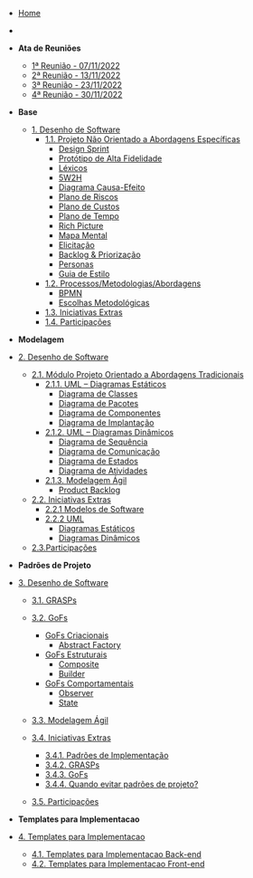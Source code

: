 <!-- docs/_sidebar.md -->

- [Home](/)
- 
- **Ata de Reuniões**
  - [1ª Reunião - 07/11/2022](/atas/r1_071122.md)
  - [2ª Reunião - 13/11/2022](/atas/r2_131122.md)
  - [3ª Reunião - 23/11/2022](/atas/r3_231122.md)
  - [4ª Reunião - 30/11/2022](/atas/r4_301122.md)
- **Base**
  - [1. Desenho de Software](/base/base.md)
    - [1.1. Projeto Não Orientado a Abordagens Específicas](/base/abordagem_geral.md)
      - [Design Sprint](/base/abordagem-geral/design_sprint.md)
      - [Protótipo de Alta Fidelidade](/base/abordagem-geral/prototipo-alta-fidelidade.md)
      - [Léxicos](/base/abordagem-geral/lexicos.md)
      - [5W2H](/base/abordagem-geral/5w2h.md)
      - [Diagrama Causa-Efeito](/base/abordagem-geral/causa_efeito.md)
      - [Plano de Riscos](/base/abordagem-geral/plano_riscos.md)
      - [Plano de Custos](/base/abordagem-geral/plano_custo.md)
      - [Plano de Tempo](/base/abordagem-geral/plano_tempo.md)
      - [Rich Picture](/base/abordagem-geral/rich_picture.md)
      - [Mapa Mental](/base/abordagem-geral/mapa_mental.md)
      - [Elicitação](/base/abordagem-geral/requisitos.md)
      - [Backlog & Priorização](/base/abordagem-geral/product_backlog.md)
      - [Personas](/base/abordagem-geral/personas.md)
      - [Guia de Estilo](/base/abordagem-geral/guia_estilo.md)
    - [1.2. Processos/Metodologias/Abordagens](/base/processos_metodologias_abordagens.md)
      - [BPMN](/base/proce-metod-aborda/BPMN.md)
      - [Escolhas Metodológicas](/base/proce-metod-aborda/escolhas_metodologicas.md)
    - [1.3. Iniciativas Extras](/base/iniciativas_extras.md)
    - [1.4. Participações](/base/participacoes.md)

- **Modelagem**

- [2. Desenho de Software](modelagem/modelagem.md)

  - [2.1. Módulo Projeto Orientado a Abordagens Tradicionais](modelagem/modelagem_tradicional.md)
    - [2.1.1. UML – Diagramas Estáticos](modelagem/uml_estaticos.md)
      - [Diagrama de Classes](modelagem/diagramas_estaticos/diagrama_classes.md)
      - [Diagrama de Pacotes](modelagem/diagramas_estaticos/diagrama_pacotes.md)
      - [Diagrama de Componentes](modelagem/diagramas_estaticos/diagrama_componentes.md)
      - [Diagrama de Implantação](modelagem/diagramas_estaticos/Diagrama_Implantação.md)
    - [2.1.2. UML – Diagramas Dinâmicos](modelagem/uml_dinamicos.md)
      - [Diagrama de Sequência](modelagem/diagramas_dinamicos/diagrama-sequencia.md)
      - [Diagrama de Comunicação](modelagem/diagramas_dinamicos/comunicacao.md)
      - [Diagrama de Estados](modelagem/diagramas_dinamicos/Diagrama_Estados.md)
      - [Diagrama de Atividades](modelagem/diagramas_dinamicos/atividades.md)
    - [2.1.3. Modelagem Ágil](modelagem/agil.md)
      - [Product Backlog](modelagem/agil/backlog.md)
  - [2.2. Iniciativas Extras](modelagem/iniciativas_extras.md)
    - [2.2.1 Modelos de Software](modelagem/iniciativas_extras/modelos_software.md)
    - [2.2.2 UML](modelagem/iniciativas_extras/uml.md)
      - [Diagramas Estáticos](modelagem/iniciativas_extras/diagramas_estaticos.md)
      - [Diagramas Dinâmicos](modelagem/iniciativas_extras/diagramas_dinamicos.md)
  - [2.3.Participações](modelagem/participacoes_modelagem.md)

- **Padrões de Projeto**

- [3. Desenho de Software](padroes-projeto/padroes_projeto.md)
  - [3.1. GRASPs](padroes-projeto/grasps.md)
  - [3.2. GoFs](padroes-projeto/gofs.md)
    - [GoFs Criacionais](padroes-projeto/gofs.md)
      - [Abstract Factory](padroes-projeto/criacional/absfact.md)
    - [GoFs Estruturais](padroes-projeto/gofs.md)
      - [Composite](padroes-projeto/estrut/composite.md)
      - [Builder](padroes-projeto/gofs/estruturais/builder.md)
    - [GoFs Comportamentais](padroes-projeto/gofs.md)
      - [Observer](padroes-projeto/comport/observer.md)
      - [State](padroes-projeto/comport/state.md)
  - [3.3. Modelagem Ágil](padroes-projeto/modelagem_agil.md)
  - [3.4. Iniciativas Extras](padroes-projeto/iniciativas_extras.md)
    - [3.4.1. Padrões de Implementação](padroes-projeto/iniciativas_extras/padrao-implementacao.md)
    - [3.4.2. GRASPs](padroes-projeto/iniciativas_extras/grasps.md)
    - [3.4.3. GoFs](padroes-projeto/iniciativas_extras/gofs.md)
    - [3.4.4. Quando evitar padrões de projeto?](padroes-projeto/iniciativas_extras/quando-evitar-padroes-projeto.md)


  - [3.5. Participações](padroes-projeto/participacoes.md)

- **Templates para Implementacao**

- [4. Templates para Implementacao](templates-implementacao/templates.md)
  - [4.1. Templates para Implementacao Back-end](templates-implementacao/template_inicial_back.md)
  - [4.2. Templates para Implementacao Front-end](templates-implementacao/template_inicial_front.md)

[//]: # ()
[//]: # (- **Arquitetura de Software & Reutilização**)

[//]: # (  - [4. Desenho de Software]&#40;/docs/arquitetura-reutilizacao/4.ArquiteturaReutilizacao.md&#41;)

[//]: # (    - [4.1. Módulo Estilos e Padrões Arquiteturais]&#40;/docs/arquitetura-reutilizacao/4.1.PadroesArquiteturais.md&#41;)

[//]: # (    - [4.2. Módulo Reutilização de Software]&#40;/docs/arquitetura-reutilizacao/4.2.ReutilizacaoDeSoftware.md&#41;)

[//]: # (    - [4.3. Iniciativas Extras]&#40;/docs/arquitetura-reutilizacao/4.3.IniciativasExtras.md&#41;)

[//]: # (    - [4.4. Participações]&#40;/docs/arquitetura-reutilizacao/4.4.ParticipacoesArqReutilizacao.md&#41;)
